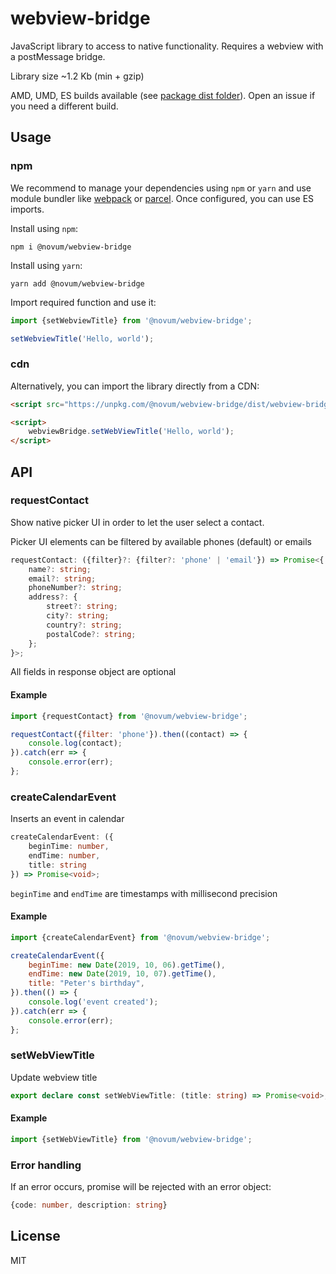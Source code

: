 # webview-bridge

JavaScript library to access to native functionality. Requires a webview with a
postMessage bridge.

Library size ~1.2 Kb (min + gzip)

AMD, UMD, ES builds available (see
[package dist folder](https://unpkg.com/@novum/webview-bridge/dist)). Open an
issue if you need a different build.

## Usage

### npm

We recommend to manage your dependencies using `npm` or `yarn` and use module
bundler like [webpack](https://webpack.js.org/) or
[parcel](https://parceljs.org/). Once configured, you can use ES imports.

Install using `npm`:

```
npm i @novum/webview-bridge
```

Install using `yarn`:

```
yarn add @novum/webview-bridge
```

Import required function and use it:

```javascript
import {setWebviewTitle} from '@novum/webview-bridge';

setWebviewTitle('Hello, world');
```

### cdn

Alternatively, you can import the library directly from a CDN:

```html
<script src="https://unpkg.com/@novum/webview-bridge/dist/webview-bridge-umd.js"></script>

<script>
    webviewBridge.setWebViewTitle('Hello, world');
</script>
```

## API

### requestContact

Show native picker UI in order to let the user select a contact.

Picker UI elements can be filtered by available phones (default) or emails

```typescript
requestContact: ({filter}?: {filter?: 'phone' | 'email'}) => Promise<{
    name?: string;
    email?: string;
    phoneNumber?: string;
    address?: {
        street?: string;
        city?: string;
        country?: string;
        postalCode?: string;
    };
}>;
```

All fields in response object are optional

#### Example

```javascript
import {requestContact} from '@novum/webview-bridge';

requestContact({filter: 'phone'}).then((contact) => {
    console.log(contact);
}).catch(err => {
    console.error(err);
};
```

### createCalendarEvent

Inserts an event in calendar

```typescript
createCalendarEvent: ({
    beginTime: number,
    endTime: number,
    title: string
}) => Promise<void>;
```

`beginTime` and `endTime` are timestamps with millisecond precision

#### Example

```javascript
import {createCalendarEvent} from '@novum/webview-bridge';

createCalendarEvent({
    beginTime: new Date(2019, 10, 06).getTime(),
    endTime: new Date(2019, 10, 07).getTime(),
    title: "Peter's birthday",
}).then(() => {
    console.log('event created');
}).catch(err => {
    console.error(err);
};
```

### setWebViewTitle

Update webview title

```typescript
export declare const setWebViewTitle: (title: string) => Promise<void>;
```

#### Example

```javascript
import {setWebViewTitle} from '@novum/webview-bridge';
```

### Error handling

If an error occurs, promise will be rejected with an error object:

```typescript
{code: number, description: string}
```

## License

MIT
